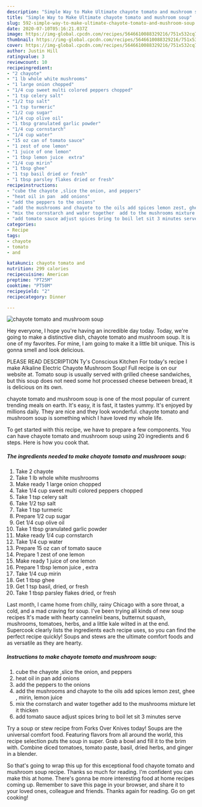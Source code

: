 ```yaml
---
description: "Simple Way to Make Ultimate chayote tomato and mushroom soup"
title: "Simple Way to Make Ultimate chayote tomato and mushroom soup"
slug: 592-simple-way-to-make-ultimate-chayote-tomato-and-mushroom-soup
date: 2020-07-10T05:16:21.037Z
image: https://img-global.cpcdn.com/recipes/5646610088329216/751x532cq70/chayote-tomato-and-mushroom-soup-recipe-main-photo.jpg
thumbnail: https://img-global.cpcdn.com/recipes/5646610088329216/751x532cq70/chayote-tomato-and-mushroom-soup-recipe-main-photo.jpg
cover: https://img-global.cpcdn.com/recipes/5646610088329216/751x532cq70/chayote-tomato-and-mushroom-soup-recipe-main-photo.jpg
author: Justin Hill
ratingvalue: 3
reviewcount: 10
recipeingredient:
- "2 chayote"
- "1 lb whole white mushrooms"
- "1 large onion chopped"
- "1/4 cup sweet multi colored peppers chopped"
- "1 tsp celery salt"
- "1/2 tsp salt"
- "1 tsp turmeric"
- "1/2 cup sugar"
- "1/4 cup olive oil"
- "1 tbsp granulated garlic powder"
- "1/4 cup cornstarch"
- "1/4 cup water"
- "15 oz can of tomato sauce"
- "1 zest of one lemon"
- "1 juice of one lemon"
- "1 tbsp lemon juice  extra"
- "1/4 cup mirin"
- "1 tbsp ghee"
- "1 tsp basil dried or fresh"
- "1 tbsp parsley flakes dried or fresh"
recipeinstructions:
- "cube the chayote ,slice the onion, and peppers"
- "heat oil in pan  add onions"
- "add the peppers to the onions"
- "add the mushrooms and chayote to the oils add spices lemon zest, ghee , mirin, lemon juice"
- "mix the cornstarch and water together  add to the mushrooms mixture let it thicken"
- "add tomato sauce adjust spices bring to boil let sit 3 minutes serve"
categories:
- Recipe
tags:
- chayote
- tomato
- and

katakunci: chayote tomato and 
nutrition: 299 calories
recipecuisine: American
preptime: "PT25M"
cooktime: "PT50M"
recipeyield: "2"
recipecategory: Dinner

---
```



![chayote tomato and mushroom soup](https://img-global.cpcdn.com/recipes/5646610088329216/751x532cq70/chayote-tomato-and-mushroom-soup-recipe-main-photo.jpg)

Hey everyone, I hope you're having an incredible day today. Today, we're going to make a distinctive dish, chayote tomato and mushroom soup. It is one of my favorites. For mine, I am going to make it a little bit unique. This is gonna smell and look delicious.

PLEASE READ DESCRIPTION Ty&#39;s Conscious Kitchen For today&#39;s recipe I make Alkaline Electric Chayote Mushroom Soup! Full recipe is on our website at. Tomato soup is usually served with grilled cheese sandwiches, but this soup does not need some hot processed cheese between bread, it is delicious on its own.

chayote tomato and mushroom soup is one of the most popular of current trending meals on earth. It's easy, it is fast, it tastes yummy. It's enjoyed by millions daily. They are nice and they look wonderful. chayote tomato and mushroom soup is something which I have loved my whole life.


To get started with this recipe, we have to prepare a few components. You can have chayote tomato and mushroom soup using 20 ingredients and 6 steps. Here is how you cook that.

<!--inarticleads1-->

##### The ingredients needed to make chayote tomato and mushroom soup:

1. Take 2 chayote
1. Take 1 lb whole white mushrooms
1. Make ready 1 large onion chopped
1. Take 1/4 cup sweet multi colored peppers chopped
1. Take 1 tsp celery salt
1. Take 1/2 tsp salt
1. Take 1 tsp turmeric
1. Prepare 1/2 cup sugar
1. Get 1/4 cup olive oil
1. Take 1 tbsp granulated garlic powder
1. Make ready 1/4 cup cornstarch
1. Take 1/4 cup water
1. Prepare 15 oz can of tomato sauce
1. Prepare 1 zest of one lemon
1. Make ready 1 juice of one lemon
1. Prepare 1 tbsp lemon juice , extra
1. Take 1/4 cup mirin
1. Get 1 tbsp ghee
1. Get 1 tsp basil, dried, or fresh
1. Take 1 tbsp parsley flakes dried, or fresh


Last month, I came home from chilly, rainy Chicago with a sore throat, a cold, and a mad craving for soup. I&#39;ve been trying all kinds of new soup recipes It&#39;s made with hearty cannelini beans, butternut squash, mushrooms, tomatoes, herbs, and a little kale wilted in at the end. Supercook clearly lists the ingredients each recipe uses, so you can find the perfect recipe quickly! Soups and stews are the ultimate comfort foods and as versatile as they are hearty. 

<!--inarticleads2-->

##### Instructions to make chayote tomato and mushroom soup:

1. cube the chayote ,slice the onion, and peppers
1. heat oil in pan  add onions
1. add the peppers to the onions
1. add the mushrooms and chayote to the oils add spices lemon zest, ghee , mirin, lemon juice
1. mix the cornstarch and water together  add to the mushrooms mixture let it thicken
1. add tomato sauce adjust spices bring to boil let sit 3 minutes serve


Try a soup or stew recipe from Forks Over Knives today! Soups are the universal comfort food. Featuring flavors from all around the world, this recipe selection puts the soup in super. Grab a bowl and fill it to the brim with. Combine diced tomatoes, tomato paste, basil, dried herbs, and ginger in a blender. 

So that's going to wrap this up for this exceptional food chayote tomato and mushroom soup recipe. Thanks so much for reading. I'm confident you can make this at home. There's gonna be more interesting food at home recipes coming up. Remember to save this page in your browser, and share it to your loved ones, colleague and friends. Thanks again for reading. Go on get cooking!
